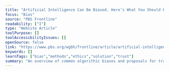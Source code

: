 ```yaml
---
title: "Artificial Intelligence Can Be Biased. Here’s What You Should Know."
focus: "Bias"
source: "PBS Frontline"
readability: ["I"]
type: "Website Article"
toolPurpose: []
toolAccessibilityIssues: []
openSource: false
link: "https://www.pbs.org/wgbh/frontline/article/artificial-intelligence-algorithmic-bias-what-you-should-know/"
keywords: []
learnTags: ["bias","methods","ethics","solution","trust"]
summary: "An overview of common algorithic biases and proposals for transparancy, oversight and regulation. "
---
```


